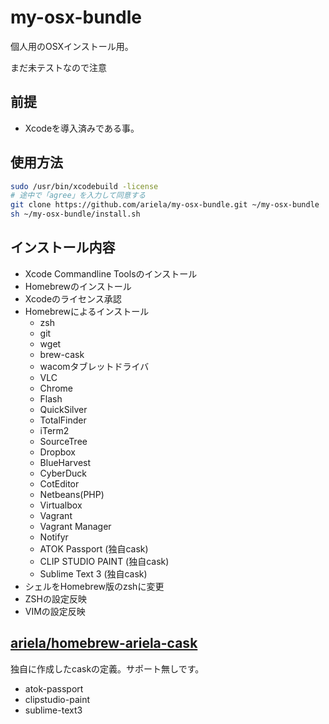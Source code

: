 my-osx-bundle
=============

個人用のOSXインストール用。

まだ未テストなので注意

前提
----
* Xcodeを導入済みである事。

使用方法
--------

```bash
sudo /usr/bin/xcodebuild -license
# 途中で「agree」を入力して同意する
git clone https://github.com/ariela/my-osx-bundle.git ~/my-osx-bundle
sh ~/my-osx-bundle/install.sh
```

インストール内容
----------------
* Xcode Commandline Toolsのインストール
* Homebrewのインストール
* Xcodeのライセンス承認
* Homebrewによるインストール
    * zsh
    * git
    * wget
    * brew-cask
    * wacomタブレットドライバ
    * VLC
    * Chrome
    * Flash
    * QuickSilver
    * TotalFinder
    * iTerm2
    * SourceTree
    * Dropbox
    * BlueHarvest
    * CyberDuck
    * CotEditor
    * Netbeans(PHP)
    * Virtualbox
    * Vagrant
    * Vagrant Manager
    * Notifyr
    * ATOK Passport (独自cask)
    * CLIP STUDIO PAINT (独自cask)
    * Sublime Text 3 (独自cask)
* シェルをHomebrew版のzshに変更
* ZSHの設定反映
* VIMの設定反映

[ariela/homebrew-ariela-cask](https://github.com/ariela/homebrew-ariela-cask/)
---------------------------
独自に作成したcaskの定義。サポート無しです。

* atok-passport
* clipstudio-paint
* sublime-text3
